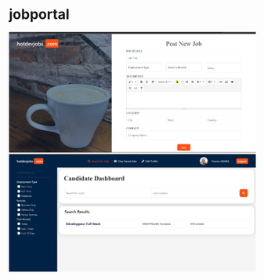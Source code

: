 # jobportal





![alt text](photos/readme-images/post-new.png)
![alt text](photos/readme-images/dashboard.png)
